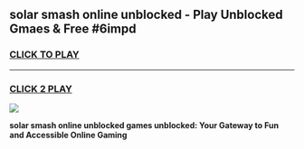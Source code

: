 
## solar smash online unblocked - Play Unblocked Gmaes & Free #6impd
<h3>
<a href="https://news.freeplayer.one?title=solar_smash_online_unblocked&ref=24F">CLICK TO PLAY</a></h3>
<hr>

<h3>
<a href="https://news.freeplayer.one?title=solar_smash_online_unblocked&ref=24F">CLICK 2 PLAY</a>
  
</h3>

<a href="https://news.freeplayer.one?title=solar_smash_online_unblocked&ref=24F/"><img src="https://clearcache.store/games.png"></a>


**solar smash online unblocked games unblocked: Your Gateway to Fun and Accessible Online Gaming**
